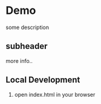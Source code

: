 # Demo

some description

## subheader

more info..

## Local Development

1. open index.html in your browser